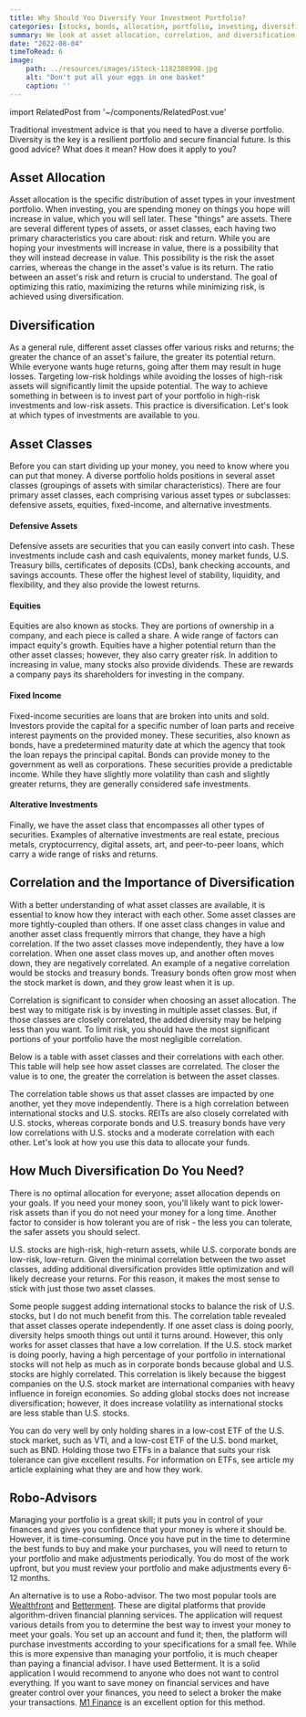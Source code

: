```yaml
---
title: Why Should You Diversify Your Investment Portfolio?
categories: [stocks, bonds, allocation, portfolio, investing, diversification, correlation]
summary: We look at asset allocation, correlation, and diversification and their significance.
date: "2022-08-04"
timeToRead: 6
image:
    path: ../resources/images/iStock-1182388998.jpg
    alt: "Don't put all your eggs in one basket"
    caption: ''
---
```

import RelatedPost from '~/components/RelatedPost.vue'

Traditional investment advice is that you need to have a diverse portfolio. Diversity is the key is a resilient portfolio and secure financial future. Is this good advice? What does it mean? How does it apply to you?

## Asset Allocation
Asset allocation is the specific distribution of asset types in your investment portfolio. When investing, you are spending money on things you hope will increase in value, which you will sell later. These "things" are assets. There are several different types of assets, or asset classes, each having two primary characteristics you care about: risk and return. While you are hoping your investments will increase in value, there is a possibility that they will instead decrease in value. This possibility is the risk the asset carries, whereas the change in the asset's value is its return. The ratio between an asset's risk and return is crucial to understand. The goal of optimizing this ratio, maximizing the returns while minimizing risk, is achieved using diversification.

## Diversification
As a general rule, different asset classes offer various risks and returns; the greater the chance of an asset's failure, the greater its potential return. While everyone wants huge returns, going after them may result in huge losses. Targeting low-risk holdings while avoiding the losses of high-risk assets will significantly limit the upside potential. The way to achieve something in between is to invest part of your portfolio in high-risk investments and low-risk assets. This practice is diversification. Let's look at which types of investments are available to you.

## Asset Classes
Before you can start dividing up your money, you need to know where you can put that money. A diverse portfolio holds positions in several asset classes (groupings of assets with similar characteristics). There are four primary asset classes, each comprising various asset types or subclasses: defensive assets, equities, fixed-income, and alternative investments.

#### Defensive Assets
Defensive assets are securities that you can easily convert into cash. These investments include cash and cash equivalents, money market funds, U.S. Treasury bills, certificates of deposits (CDs), bank checking accounts, and savings accounts. These offer the highest level of stability, liquidity, and flexibility, and they also provide the lowest returns.

#### Equities
Equities are also known as stocks. They are portions of ownership in a company, and each piece is called a share. A wide range of factors can impact equity's growth. Equities have a higher potential return than the other asset classes; however, they also carry greater risk. In addition to increasing in value, many stocks also provide dividends. These are rewards a company pays its shareholders for investing in the company.

#### Fixed Income
Fixed-income securities are loans that are broken into units and sold. Investors provide the capital for a specific number of loan parts and receive interest payments on the provided money. These securities, also known as bonds, have a predetermined maturity date at which the agency that took the loan repays the principal capital. Bonds can provide money to the government as well as corporations. These securities provide a predictable income. While they have slightly more volatility than cash and slightly greater returns, they are generally considered safe investments.

#### Alterative Investments
Finally, we have the asset class that encompasses all other types of securities. Examples of alternative investments are real estate, precious metals, cryptocurrency, digital assets, art, and peer-to-peer loans, which carry a wide range of risks and returns.

<RelatedPost title="What Are Asset Classes and Why Do We Use Them?" />

## Correlation and the Importance of Diversification
With a better understanding of what asset classes are available, it is essential to know how they interact with each other. Some asset classes are more tightly-coupled than others. If one asset class changes in value and another asset class frequently mirrors that change, they have a high correlation. If the two asset classes move independently, they have a low correlation. When one asset class moves up, and another often moves down, they are negatively correlated. An example of a negative correlation would be stocks and treasury bonds. Treasury bonds often grow most when the stock market is down, and they grow least when it is up.

Correlation is significant to consider when choosing an asset allocation. The best way to mitigate risk is by investing in multiple asset classes. But, if those classes are closely correlated, the added diversity may be helping less than you want. To limit risk, you should have the most significant portions of your portfolio have the most negligible correlation.

Below is a table with asset classes and their correlations with each other. This table will help see how asset classes are correlated. The closer the value is to one, the greater the correlation is between the asset classes.

The correlation table shows us that asset classes are impacted by one another, yet they move independently. There is a high correlation between international stocks and U.S. stocks. REITs are also closely correlated with U.S. stocks, whereas corporate bonds and U.S. treasury bonds have very low correlations with U.S. stocks and a moderate correlation with each other. Let's look at how you use this data to allocate your funds.

## How Much Diversification Do You Need?
There is no optimal allocation for everyone; asset allocation depends on your goals. If you need your money soon, you'll likely want to pick lower-risk assets than if you do not need your money for a long time. Another factor to consider is how tolerant you are of risk - the less you can tolerate, the safer assets you should select.

U.S. stocks are high-risk, high-return assets, while U.S. corporate bonds are low-risk, low-return. Given the minimal correlation between the two asset classes, adding additional diversification provides little optimization and will likely decrease your returns. For this reason, it makes the most sense to stick with just those two asset classes.

Some people suggest adding international stocks to balance the risk of U.S. stocks, but I do not much benefit from this. The correlation table revealed that asset classes operate independently. If one asset class is doing poorly, diversity helps smooth things out until it turns around. However, this only works for asset classes that have a low correlation. If the U.S. stock market is doing poorly, having a high percentage of your portfolio in international stocks will not help as much as in corporate bonds because global and U.S. stocks are highly correlated. This correlation is likely because the biggest companies on the U.S. stock market are international companies with heavy influence in foreign economies. So adding global stocks does not increase diversification; however, it does increase volatility as international stocks are less stable than U.S. stocks.

You can do very well by only holding shares in a low-cost ETF of the U.S. stock market, such as VTI, and a low-cost ETF of the U.S. bond market, such as BND. Holding those two ETFs in a balance that suits your risk tolerance can give excellent results. For information on ETFs, see article <g-link to="/blog/mutual-funds-and-etfs/">my article</g-link> explaining what they are and how they work.

<RelatedPost title="An Introduction to Index Mutual Funds and Exchange-Traded Funds (ETFs)" />

## Robo-Advisors
Managing your portfolio is a great skill; it puts you in control of your finances and gives you confidence that your money is where it should be. However, it is time-consuming. Once you have put in the time to determine the best funds to buy and make your purchases, you will need to return to your portfolio and make adjustments periodically. You do most of the work upfront, but you must review your portfolio and make adjustments every 6-12 months.

An alternative is to use a Robo-advisor. The two most popular tools are [Wealthfront](https://wealthfront.com) and [Betterment](https://betterment.com). These are digital platforms that provide algorithm-driven financial planning services. The application will request various details from you to determine the best way to invest your money to meet your goals. You set up an account and fund it; then, the platform will purchase investments according to your specifications for a small fee. While this is more expensive than managing your portfolio, it is much cheaper than paying a financial advisor. I have used Betterment. It is a solid application I would recommend to anyone who does not want to control everything. If you want to save money on financial services and have greater control over your finances, you need to select a broker the make your transactions. [M1 Finance](https://m1.com) is an excellent option for this method.

<RelatedPost title="Betterment: The Hands-Off Approach to Financial Freedom" />